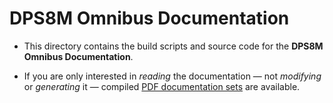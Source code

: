 <!-- SPDX-License-Identifier: FSFAP -->
<!-- scspell-id: 24f3020f-f832-11ec-98e6-80ee73e9b8e7 -->
<!-- Copyright (c) 2021-2022 The DPS8M Development Team
     Copying and distribution of this file, with or without modification,
     are permitted in any medium without royalty provided the copyright
     notice and this notice are preserved.  This file is offered "AS-IS",
     without any warranty. -->

# DPS8M Omnibus Documentation

* This directory contains the build scripts and
  source code for the **DPS8M Omnibus Documentation**.

* If you are only interested in *reading* the
  documentation — not *modifying* or *generating* it — compiled
  [PDF documentation sets](https://dps8m.gitlab.io/dps8m/dps8m-omnibus.pdf)
  are available.
